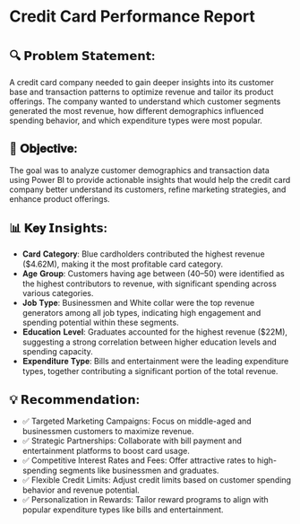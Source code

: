 # Credit Card Performance Report
#
## 🔍 𝗣𝗿𝗼𝗯𝗹𝗲𝗺 𝗦𝘁𝗮𝘁𝗲𝗺𝗲𝗻𝘁:
A credit card company needed to gain deeper insights into its customer base and transaction patterns to optimize revenue and tailor its product offerings. The company wanted to understand which customer segments generated the most revenue, how different demographics influenced spending behavior, and which expenditure types were most popular.

## 🎯 𝐎𝐛𝐣𝐞𝐜𝐭𝐢𝐯𝐞:
The goal was to analyze customer demographics and transaction data using Power BI to provide actionable insights that would help the credit card company better understand its customers, refine marketing strategies, and enhance product offerings.

## 📊 𝐊𝐞𝐲 𝗜𝗻𝘀𝗶𝗴𝗵𝘁𝘀:
- 𝐂𝐚𝐫𝐝 𝐂𝐚𝐭𝐞𝐠𝐨𝐫𝐲: Blue cardholders contributed the highest revenue ($4.62M), making it the most profitable card category.
- 𝐀𝐠𝐞 𝐆𝐫𝐨𝐮𝐩: Customers having age between (40–50) were identified as the highest contributors to revenue, with significant spending across various categories.
- 𝐉𝐨𝐛 𝐓𝐲𝐩𝐞: Businessmen and White collar were the top revenue generators among all job types, indicating high engagement and spending potential within these segments.
- 𝐄𝐝𝐮𝐜𝐚𝐭𝐢𝐨𝐧 𝐋𝐞𝐯𝐞𝐥: Graduates accounted for the highest revenue ($22M), suggesting a strong correlation between higher education levels and spending capacity.
- 𝐄𝐱𝐩𝐞𝐧𝐝𝐢𝐭𝐮𝐫𝐞 𝐓𝐲𝐩𝐞: Bills and entertainment were the leading expenditure types, together contributing a significant portion of the total revenue.

## 💡 𝗥𝗲𝗰𝗼𝗺𝗺𝗲𝗻𝗱𝗮𝘁𝗶𝗼𝗻:
- ✅ Targeted Marketing Campaigns: Focus on middle-aged and businessmen customers to maximize revenue.
- ✅ Strategic Partnerships: Collaborate with bill payment and entertainment platforms to boost card usage.
- ✅ Competitive Interest Rates and Fees: Offer attractive rates to high-spending segments like businessmen and graduates.
- ✅ Flexible Credit Limits: Adjust credit limits based on customer spending behavior and revenue potential.
- ✅ Personalization in Rewards: Tailor reward programs to align with popular expenditure types like bills and entertainment.
